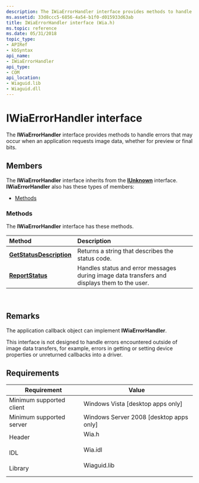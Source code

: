 ```yaml
---
description: The IWiaErrorHandler interface provides methods to handle errors that may occur when an application requests image data, whether for preview or final bits.
ms.assetid: 33d8ccc5-6856-4a54-b1f0-d015933d63ab
title: IWiaErrorHandler interface (Wia.h)
ms.topic: reference
ms.date: 05/31/2018
topic_type: 
- APIRef
- kbSyntax
api_name: 
- IWiaErrorHandler
api_type: 
- COM
api_location: 
- Wiaguid.lib
- Wiaguid.dll
---
```


# IWiaErrorHandler interface

The **IWiaErrorHandler** interface provides methods to handle errors that may occur when an application requests image data, whether for preview or final bits.

## Members

The **IWiaErrorHandler** interface inherits from the [**IUnknown**](/windows/win32/api/unknwn/nn-unknwn-iunknown) interface. **IWiaErrorHandler** also has these types of members:

-   [Methods](#methods)

### Methods

The **IWiaErrorHandler** interface has these methods.



| Method                                                                     | Description                                                                                             |
|:---------------------------------------------------------------------------|:--------------------------------------------------------------------------------------------------------|
| [**GetStatusDescription**](-wia-iwiaerrorhandler-getstatusdescription.md) | Returns a string that describes the status code.<br/>                                             |
| [**ReportStatus**](-wia-iwiaerrorhandler-reportstatus.md)                 | Handles status and error messages during image data transfers and displays them to the user.<br/> |



 

## Remarks

The application callback object can implement **IWiaErrorHandler**.

This interface is not designed to handle errors encountered outside of image data transfers, for example, errors in getting or setting device properties or unreturned callbacks into a driver.

## Requirements



| Requirement | Value |
|-------------------------------------|----------------------------------------------------------------------------------------|
| Minimum supported client<br/> | Windows Vista \[desktop apps only\]<br/>                                         |
| Minimum supported server<br/> | Windows Server 2008 \[desktop apps only\]<br/>                                   |
| Header<br/>                   | <dl> <dt>Wia.h</dt> </dl>       |
| IDL<br/>                      | <dl> <dt>Wia.idl</dt> </dl>     |
| Library<br/>                  | <dl> <dt>Wiaguid.lib</dt> </dl> |



 

 
